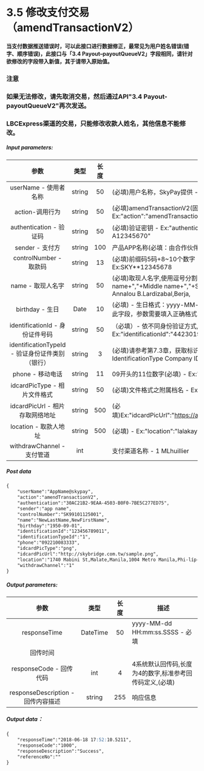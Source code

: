 # 3.5    修改支付交易（amendTransactionV2）
#### 当支付数据推送错误时，可以此接口进行数据修正，最常见为用户姓名错误(错字、顺序错误)，此接口与「3.4 Payout–payoutQueueV2」字段相同，请针对欲修改的字段带入新值，其于请带入原始值。
### 注意
 ### 如果无法修改，请先取消交易，然后通过API"3.4 Payout-payoutQueueV2"再次发送。
### LBCExpress渠道的交易，只能修改收款人姓名，其他信息不能修改。

##### Input parameters:
| 参数                        |    类型     | 长度    |描述|
| :-------------------------: | :-----------: |:-----:|--------------------------------|   
|userName - 使用者名称|string|50|(必填)用户名称，SkyPay提供 - Ex:"userName":"AppName@skypay"|
|action-调用行为|string|50|(必填)amendTransactionV2(固定参数值) - Ex:"action":"amendTransactionV2"|
|authentication  - 验证码|string |50|(必填)验证密钥 - Ex:"authentication":"E1234567-123C-1234-123F-A12345670"|
|sender - 支付方|string|100|产品APP名称(必填：由合作伙伴设计) - Ex:"sender":"APP NAME"|
|controlNumber - 取款码|string|13|(必填)前缀码5码+8~10个数字（前缀码在绑定邮箱中获取） - Ex:SKY**12345678|
|name - 取现人名字|string |50|(必填)取现人名字,使用逗号分割。  - Last name+","+First name+","+Middle name+","+Suffix - Ex:"name":"Lardizabal,Mary Annalou B.Lardizabal,Berja,|
|birthday - 生日|Date|10|(必填) - 生日格式：yyyy-MM-dd - Ex:"birthday":"1991-10-02" -  写入此字段，参数需要填入正确格式|
|identificationId - 身份证件号码|string|50|（必填）- 依不同身份验证方式,持有证件编号 - Ex:"identificationId":"442301922000"|
|identificationTypeId - 验证身份证件类别（银行）|string |3|(必填)请参考第7.3章，获取标识类型 - Ex:IdentificationId IdentificationType Company ID2 Driver’s License|
|phone - 移动电话|string|11|09开头的11位数字(必填)  - Ex:"phone":"09270348095"|
|idcardPicType - 相片文件格式|string|50|(必填)文件格式之附属档名 - Ex:"idcardPicType":"jpg"|
|idcardPicUrl - 相片存取网络地址|string |500|(必填)Ex:"idcardPicUrl":"https://aaa.s3.amazonaws.com/uploadfile/12334"|
|location - 取款人地址|string |500|(必填) - Ex:"location":"lalakay los banos laguna"|
|withdrawChannel - 支付管道|int| |支付渠道名称 - 1 MLhuillier  |

##### Post data
```md
{
    "userName":"AppName@skypay",
    "action":"amendTransactionV2",
    "authentication":"30AC21B2-9EAA-4503-B0F0-7BE5C277ED75",
    "sender":"app name",
    "controlNumber":"SK99101125001",
    "name":"NewLastName,NewFirstName",
    "birthday":"1950-09-01",
    "identificationId":"123456789011",
    "identificationTypeId":"1",
    "phone":"092210083333",
    "idcardPicType":"png",
    "idcardPicUrl":"http://skybridge.com.tw/sample.png",
    "location":"1740 Mabini St,Malate,Manila,1004 Metro Manila,Phi-líp-pin",
    "withdrawChannel":"1"
}
```

##### Output parameters:
| 参数                        |    类型     | 长度    |描述|
| :-------------------------: | :-----------: |:-----:|--------------------------------|   
|responseTime|DateTime|50|yyyy-MM-dd HH:mm:ss.SSSS - 必填|
|回传时间||||
|responseCode - 回传代码|int|4|4系统默认回传码,长度为4的数字,标准参考回传码定义,(必填)|
|responseDescription - 回传内容描述|string|255|响应信息|

##### Output data：
```md
{
    "responseTime":"2018-06-18 17:52:10.5211",
    "responseCode":"1000",
    "responseDescription":"Success",
    "referenceNo":""
}
```







